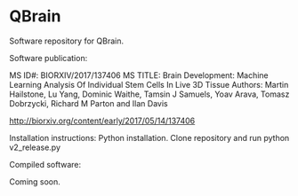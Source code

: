 # QBrain

Software repository for QBrain.

Software publication:

MS ID#: BIORXIV/2017/137406
MS TITLE: Brain Development: Machine Learning Analysis Of Individual Stem Cells In Live 3D Tissue
Authors:
Martin Hailstone, Lu Yang, Dominic Waithe, Tamsin J Samuels, Yoav Arava, Tomasz Dobrzycki, Richard M Parton and Ilan Davis

http://biorxiv.org/content/early/2017/05/14/137406

Installation instructions:
Python installation. Clone repository and run python v2_release.py

Compiled software:

Coming soon.